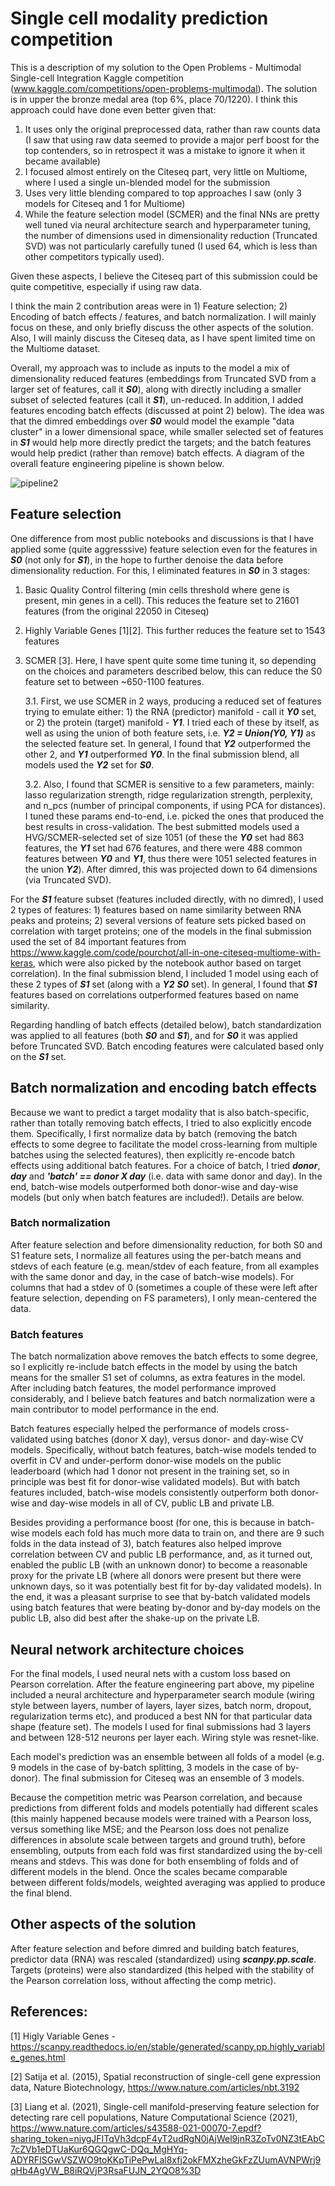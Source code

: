 # Single cell modality prediction competition

This is a description of my solution to the Open Problems - Multimodal Single-cell Integration Kaggle competition (www.kaggle.com/competitions/open-problems-multimodal).
The solution is in upper the bronze medal area (top 6%, place 70/1220). I think this approach could have done even better given that:
  1. It uses only the original preprocessed data, rather than raw counts data (I saw that using raw data seemed to provide a major perf boost for the top contenders, so in retrospect it was a mistake to ignore it when it became available)
  2. I focused almost entirely on the Citeseq part, very little on Multiome, where I used a single un-blended model for the submission
  3. Uses very little blending compared to top approaches I saw (only 3 models for Citeseq and 1 for Multiome)
  4. While the feature selection model (SCMER) and the final NNs are pretty well tuned via neural architecture search and hyperparameter tuning, the number of dimensions used in dimensionality reduction (Truncated SVD) was not particularly carefully tuned (I used 64, which is less than other competitors typically used).

Given these aspects, I believe the Citeseq part of this submission could be quite competitive, especially if using raw data.

I think the main 2 contribution areas were in 1) Feature selection; 2) Encoding of batch effects / features, and batch normalization. I will mainly focus on these, and only briefly discuss the other aspects of the solution. Also, I will mainly discuss the Citeseq data, as I have spent limited time on the Multiome dataset.

Overall, my approach was to include as inputs to the model a mix of dimensionality reduced features (embeddings from Truncated SVD from a larger set of features, call it **_S0_**), along with directly including a smaller subset of selected features (call it **_S1_**), un-reduced. In addition, I added features encoding batch effects (discussed at point 2) below). The idea was that the dimred embeddings over **_S0_** would model the example "data cluster" in a lower dimensional space, while smaller selected set of features in **_S1_** would help more directly predict the targets; and the batch features would help predict (rather than remove) batch effects.
A diagram of the overall feature engineering pipeline is shown below.

![pipeline2](https://user-images.githubusercontent.com/16798036/203070988-e0894eb5-aac6-4080-98ef-96711a9abc18.png)


## Feature selection

One difference from most public notebooks and discussions is that I have applied some (quite aggresssive) feature selection even for the features in **_S0_** (not only for **_S1_**), in the hope to further denoise the data before dimensionality reduction. For this, I eliminated features in **_S0_** in 3 stages:

1. Basic Quality Control filtering (min cells threshold where gene is present, min genes in a cell). This reduces the feature set to 21601 features (from the original 22050 in Citeseq)
2. Highly Variable Genes [1][2]. This further reduces the feature set to 1543 features
3. SCMER [3]. Here, I have spent quite some time tuning it, so depending on the choices and parameters described below, this can reduce the S0 feature set to between ~650-1100 features.
 
    3.1. First, we use SCMER in 2 ways, producing a reduced set of features trying to emulate either: 1) the RNA (predictor) manifold - call it **_Y0_** set, or 2) the protein (target) manifold - **_Y1_**. I tried each of these by itself, as well as using the union of both feature sets, i.e. **_Y2 = Union(Y0, Y1)_** as the selected feature set. In general, I found that **_Y2_** outperformed the other 2, and **_Y1_** outperformed **_Y0_**. In the final submission blend, all models used the **_Y2_** set for **_S0_**.

    3.2. Also, I found that SCMER is sensitive to a few parameters, mainly: lasso regularization strength, ridge regularization strength, perplexity, and n_pcs (number of principal components, if using PCA for distances). I tuned these params end-to-end, i.e. picked the ones that produced the best results in cross-validation. The best submitted models used a HVG/SCMER-selected set of size 1051 (of these the **_Y0_** set had 863 features, the **_Y1_** set had 676 features, and there were 488 common features between **_Y0_** and **_Y1_**, thus there were 1051 selected features in the union **_Y2_**). After dimred, this was projected down to 64 dimensions (via Truncated SVD).

For the **_S1_** feature subset (features included directly, with no dimred), I used 2 types of features: 1) features based on name similarity between RNA peaks and proteins; 2) several versions of feature sets picked based on correlation with target proteins; one of the models in the final submission used the set of 84 important features from https://www.kaggle.com/code/pourchot/all-in-one-citeseq-multiome-with-keras, which were also picked by the notebook author based on target correlation). In the final submission blend, I included 1 model using each of these 2 types of **_S1_** set (along with a **_Y2_** **_S0_** set). In general, I found that **_S1_** features based on correlations outperformed features based on name similarity.

Regarding handling of batch effects (detailed below), batch standardization was applied to all features (both **_S0_** and **_S1_**), and for **_S0_** it was applied before Truncated SVD. Batch encoding features were calculated based only on the **_S1_** set.

## Batch normalization and encoding batch effects

Because we want to predict a target modality that is also batch-specific, rather than totally removing batch effects, I tried to also explicitly encode them. Specifically, I first normalize data by batch (removing the batch effects to some degree to facilitate the model cross-learning from multiple batches using the selected features), then explicitly re-encode batch effects using additional batch features. For a choice of batch, I tried **_donor_**, **_day_** and **_'batch' == donor X day_** (i.e. data with same donor and day). In the end, batch-wise models outperformed both donor-wise and day-wise models (but only when batch features are included!). Details are below.

### Batch normalization

After feature selection and before dimensionality reduction, for both S0 and S1 feature sets, I normalize all features using the per-batch means and stdevs of each feature (e.g. mean/stdev of each feature, from all examples with the same donor and day, in the case of batch-wise models). For columns that had a stdev of 0 (sometimes a couple of these were left after feature selection, depending on FS parameters), I only mean-centered the data.

### Batch features

The batch normalization above removes the batch effects to some degree, so I explicitly re-include batch effects in the model by using the batch means for the smaller S1 set of columns, as extra features in the model.
After including batch features, the model performance improved considerably, and I believe batch features and batch normalization were a main contributor to model performance in the end.

Batch features especially helped the performance of models cross-validated using batches (donor X day), versus donor- and day-wise CV models. Specifically, without batch features, batch-wise models tended to overfit in CV and under-perform donor-wise models on the public leaderboard (which had 1 donor not present in the training set, so in principle was best fit for donor-wise validated models). But with batch features included, batch-wise models consistently outperform both donor-wise and day-wise models in all of CV, public LB and private LB.

Besides providing a performance boost (for one, this is because in batch-wise models each fold has much more data to train on, and there are 9 such folds in the data instead of 3), batch features also helped improve correlation between CV and public LB performance, and, as it turned out, enabled the public LB (with an unknown donor) to become a reasonable proxy for the private LB (where all donors were present but there were unknown days, so it was potentially best fit for by-day validated models). In the end, it was a pleasant surprise to see that by-batch validated models using batch features that were beating by-donor and by-day models on the public LB, also did best after the shake-up on the private LB.

## Neural network architecture choices

For the final models, I used neural nets with a custom loss based on Pearson correlation.
After the feature engineering part above, my pipeline included a neural architecture and hyperparameter search module (wiring style between layers, number of layers, layer sizes, batch norm, dropout, regularization terms etc), and produced a best NN for that particular data shape (feature set). The models I used for final submissions had 3 layers and between 128-512 neurons per layer each. Wiring style was resnet-like.

Each model's prediction was an ensemble between all folds of a model (e.g. 9 models in the case of by-batch splitting, 3 models in the case of by-donor). The final submission for Citeseq was an ensemble of 3 models.

Because the competition metric was Pearson correlation, and because predictions from different folds and models potentially had different scales (this mainly happened because models were trained with a Pearson loss, versus something like MSE; and the Pearson loss does not penalize differences in absolute scale between targets and ground truth), before ensembling, outputs from each fold was first standardized using the by-cell means and stdevs. This was done for both ensembling of folds and of different models in the blend. Once the scales became comparable between different folds/models, weighted averaging was applied to produce the final blend.

## Other aspects of the solution

After feature selection and before dimred and building batch features, predictor data (RNA) was rescaled (standardized) using **_scanpy.pp.scale_**. Targets (proteins) were also standardized (this helped with the stability of the Pearson correlation loss, without affecting the comp metric).

## References:

[1] Higly Variable Genes - https://scanpy.readthedocs.io/en/stable/generated/scanpy.pp.highly_variable_genes.html

[2] Satija et al. (2015), Spatial reconstruction of single-cell gene expression data, Nature Biotechnology, https://www.nature.com/articles/nbt.3192

[3] Liang et al. (2021), Single-cell manifold-preserving feature selection for detecting rare cell populations, Nature Computational Science (2021), https://www.nature.com/articles/s43588-021-00070-7.epdf?sharing_token=niygJFITqVh3dcpF4yT2udRgN0jAjWel9jnR3ZoTv0NZ3tEAbC7cZVb1eDTUaKur6QGQgwC-DQq_MgHYq-ADYRFISGwVSZWO9toKKpTiPePwLal8xfj2okFMXzheGkFzZUumAVNPWrj9qHb4AgVW_B8iRQVjP3RsaFUJN_2YQO8%3D



